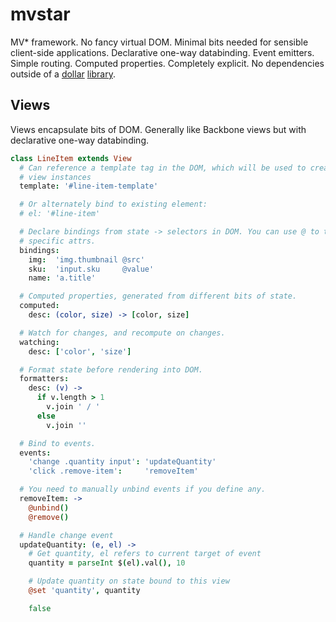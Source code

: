 # mvstar
MV* framework. No fancy virtual DOM. Minimal bits needed for sensible
client-side applications. Declarative one-way databinding. Event emitters.
Simple routing. Computed properties. Completely explicit. No dependencies
outside of a [dollar](jquery.org) [library](zeptojs.com).

## Views
Views encapsulate bits of DOM. Generally like Backbone views but with
declarative one-way databinding.

```coffeescript
class LineItem extends View
  # Can reference a template tag in the DOM, which will be used to create new
  # view instances
  template: '#line-item-template'

  # Or alternately bind to existing element:
  # el: '#line-item'

  # Declare bindings from state -> selectors in DOM. You can use @ to target
  # specific attrs.
  bindings:
    img:  'img.thumbnail @src'
    sku:  'input.sku     @value'
    name: 'a.title'

  # Computed properties, generated from different bits of state.
  computed:
    desc: (color, size) -> [color, size]

  # Watch for changes, and recompute on changes.
  watching:
    desc: ['color', 'size']

  # Format state before rendering into DOM.
  formatters:
    desc: (v) ->
      if v.length > 1
        v.join ' / '
      else
        v.join ''

  # Bind to events.
  events:
    'change .quantity input': 'updateQuantity'
    'click .remove-item':     'removeItem'

  # You need to manually unbind events if you define any.
  removeItem: ->
    @unbind()
    @remove()

  # Handle change event
  updateQuantity: (e, el) ->
    # Get quantity, el refers to current target of event
    quantity = parseInt $(el).val(), 10

    # Update quantity on state bound to this view
    @set 'quantity', quantity

    false
```
